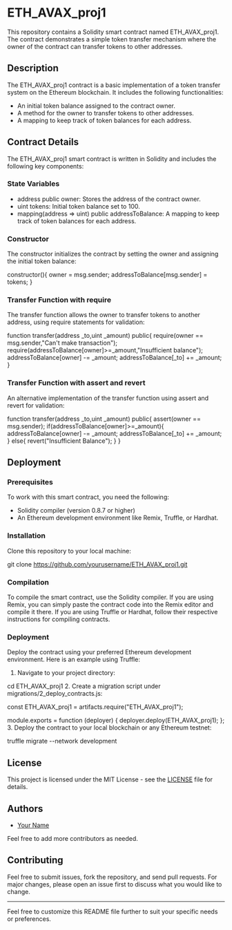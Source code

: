 # ETH_AVAX_proj1

This repository contains a Solidity smart contract named ETH_AVAX_proj1. The contract demonstrates a simple token transfer mechanism where the owner of the contract can transfer tokens to other addresses.

## Description

The ETH_AVAX_proj1 contract is a basic implementation of a token transfer system on the Ethereum blockchain. It includes the following functionalities:

- An initial token balance assigned to the contract owner.
- A method for the owner to transfer tokens to other addresses.
- A mapping to keep track of token balances for each address.

## Contract Details

The ETH_AVAX_proj1 smart contract is written in Solidity and includes the following key components:

### State Variables

- address public owner: Stores the address of the contract owner.
- uint tokens: Initial token balance set to 100.
- mapping(address => uint) public addressToBalance: A mapping to keep track of token balances for each address.

### Constructor

The constructor initializes the contract by setting the owner and assigning the initial token balance:

constructor(){ 
    owner = msg.sender; 
    addressToBalance[msg.sender] = tokens; 
}
### Transfer Function with require

The transfer function allows the owner to transfer tokens to another address, using require statements for validation:

function transfer(address _to,uint _amount) public{ 
    require(owner == msg.sender,"Can't make transaction"); 
    require(addressToBalance[owner]>=_amount,"Insufficient balance"); 
    addressToBalance[owner] -= _amount; 
    addressToBalance[_to] += _amount; 
}
### Transfer Function with assert and revert

An alternative implementation of the transfer function using assert and revert for validation:

function transfer(address _to,uint _amount) public{ 
    assert(owner == msg.sender); 
    if(addressToBalance[owner]>=_amount){ 
        addressToBalance[owner] -= _amount; 
        addressToBalance[_to] += _amount; 
    } 
    else{ 
        revert("Insufficient Balance"); 
    } 
}
## Deployment

### Prerequisites

To work with this smart contract, you need the following:

- Solidity compiler (version 0.8.7 or higher)
- An Ethereum development environment like Remix, Truffle, or Hardhat.

### Installation

Clone this repository to your local machine:

git clone https://github.com/yourusername/ETH_AVAX_proj1.git
### Compilation

To compile the smart contract, use the Solidity compiler. If you are using Remix, you can simply paste the contract code into the Remix editor and compile it there. If you are using Truffle or Hardhat, follow their respective instructions for compiling contracts.

### Deployment

Deploy the contract using your preferred Ethereum development environment. Here is an example using Truffle:

1. Navigate to your project directory:

cd ETH_AVAX_proj1
2. Create a migration script under migrations/2_deploy_contracts.js:

const ETH_AVAX_proj1 = artifacts.require("ETH_AVAX_proj1");

module.exports = function (deployer) {
  deployer.deploy(ETH_AVAX_proj1);
};
3. Deploy the contract to your local blockchain or any Ethereum testnet:

truffle migrate --network development
## License

This project is licensed under the MIT License - see the [LICENSE](LICENSE) file for details.

## Authors

- [Your Name](https://github.com/yourusername)

Feel free to add more contributors as needed.

## Contributing

Feel free to submit issues, fork the repository, and send pull requests. For major changes, please open an issue first to discuss what you would like to change.

---

Feel free to customize this README file further to suit your specific needs or preferences.
